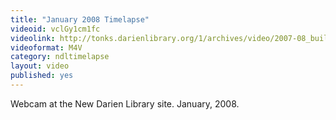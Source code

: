 ```yaml
---
title: "January 2008 Timelapse"
videoid: vclGy1cm1fc
videolink: http://tonks.darienlibrary.org/1/archives/video/2007-08_building_timelapse/200801_timelapse.m4v
videoformat: M4V
category: ndltimelapse
layout: video
published: yes
---
```


Webcam at the New Darien Library site. January, 2008.